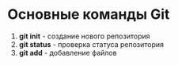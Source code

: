 # Основные команды Git
1. **git init** - создание нового репозитория
2. **git status** - проверка статуса репозитория
3. **git add** - добавление файлов